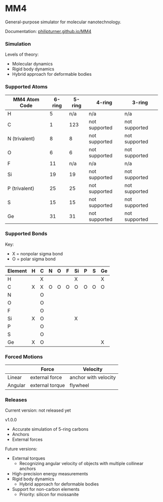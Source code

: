 # MM4

General-purpose simulator for molecular nanotechnology.

Documentation: [philipturner.github.io/MM4](https://philipturner.github.io/MM4)

### Simulation

Levels of theory:
- Molecular dynamics
- Rigid body dynamics
- Hybrid approach for deformable bodies

### Supported Atoms

| MM4 Atom Code | 6-ring | 5-ring | 4-ring | 3-ring |
| - | - | - | - | - |
| H             | 5   | n/a | n/a           | n/a           |
| C             | 1   | 123 | not supported | not supported |
| N (trivalent) | 8   | 8   | not supported | not supported |
| O             | 6   | 6   | not supported | not supported |
| F             | 11  | n/a | n/a           | n/a           |
| Si            | 19  | 19  | not supported | not supported |
| P (trivalent) | 25  | 25  | not supported | not supported |
| S             | 15  | 15  | not supported | not supported |
| Ge            | 31  | 31  | not supported | not supported |

### Supported Bonds

Key:
- X = nonpolar sigma bond
- O = polar sigma bond

| Element | H | C | N | O | F | Si | P | S | Ge |
| ------- | - | - | - | - | - | - | - | - | - |
| H       |   | X |   |   |   | X |   |   | X |
| C       | X | X | O | O | O | O | O | O | O |
| N       |   | O |   |   |   |   |   |   |   |
| O       |   | O |   |   |   |   |   |   |   |
| F       |   | O |   |   |   |   |   |   |   |
| Si      | X | O |   |   |   | X |   |   |   |
| P       |   | O |   |   |   |   |   |   |   |
| S       |   | O |   |   |   |   |   |   |   |
| Ge      | X | O |   |   |   |   |   |   | X |

### Forced Motions

|         | Force           | Velocity             |
| ------- | --------------- | -------------------- |
| Linear  | external force  | anchor with velocity |
| Angular | external torque | flywheel             |

### Releases

Current version: not released yet

v1.0.0
- Accurate simulation of 5-ring carbons
- Anchors
- External forces

Future versions:
- External torques
  - Recognizing angular velocity of objects with multiple collinear anchors
- High-precision energy measurements
- Rigid body dynamics
  - Hybrid approach for deformable bodies
- Support for non-carbon elements
  - Priority: silicon for moissanite
